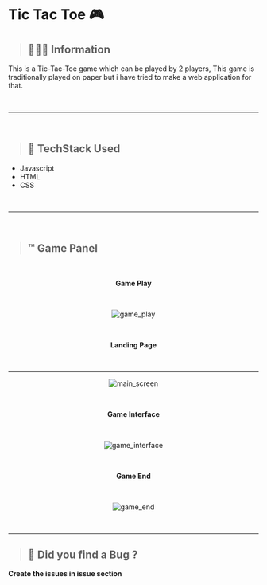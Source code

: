 # Tic Tac Toe 🎮

> <h2> 👩🏻‍💻 Information</h2>

<p> This is a Tic-Tac-Toe game which can be played by 2 players, This game is traditionally played on paper but i have tried to make a web application for that.</p>

<br>
<hr>
<br>


> <h2> 📲 TechStack Used</h2>

- Javascript
- HTML
- CSS

<br>
<hr>
<br>

> <h2> ™ Game Panel</h2>

<div align="center">

<br>
<p align="center"><strong>Game Play</strong></p>
<br>

![game_play](https://cdn.discordapp.com/attachments/856986340351803393/859834825238118469/game.gif.gif)

<br>
<p align="center"><strong>Landing Page</strong></p>
<br>
<hr>

![main_screen](https://cdn.discordapp.com/attachments/856986340351803393/859825623911366656/Screenshot_210.png)

<br>
<p align="center"><strong>Game Interface</strong></p>
<br>

![game_interface](https://cdn.discordapp.com/attachments/856986340351803393/859843185693163570/Screenshot_214.png)

<br>
<p align="center"><strong>Game End</strong></p>
<br>

![game_end](https://cdn.discordapp.com/attachments/856986340351803393/859842946619015198/Screenshot_213.png)

</div>

<br>
<hr>

> <h2> 📲 Did you find a Bug ?</h2>

<p> <strong>Create the issues in issue section</strong> </p>
